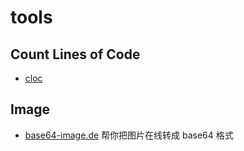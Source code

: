 # tools

## Count Lines of Code
- [cloc](https://github.com/AlDanial/cloc)

## Image
- [base64-image.de](https://www.base64-image.de) 帮你把图片在线转成 base64 格式